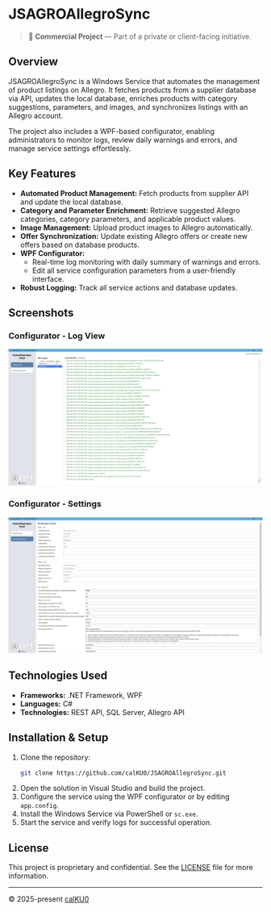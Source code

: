 # JSAGROAllegroSync

> 💼 **Commercial Project** — Part of a private or client-facing initiative.

## Overview

JSAGROAllegroSync is a Windows Service that automates the management of product listings on Allegro. It fetches products from a supplier database via API, updates the local database, enriches products with category suggestions, parameters, and images, and synchronizes listings with an Allegro account.

The project also includes a WPF-based configurator, enabling administrators to monitor logs, review daily warnings and errors, and manage service settings effortlessly.

## Key Features

- **Automated Product Management:** Fetch products from supplier API and update the local database.
- **Category and Parameter Enrichment:** Retrieve suggested Allegro categories, category parameters, and applicable product values.
- **Image Management:** Upload product images to Allegro automatically.
- **Offer Synchronization:** Update existing Allegro offers or create new offers based on database products.
- **WPF Configurator:**
  - Real-time log monitoring with daily summary of warnings and errors.
  - Edit all service configuration parameters from a user-friendly interface.
- **Robust Logging:** Track all service actions and database updates.

## Screenshots

### Configurator - Log View

![Configurator Log](./Screenshots/log_view.png)

### Configurator - Settings

![Configurator Settings](./Screenshots/settings_view.png)

## Technologies Used

- **Frameworks:** .NET Framework, WPF
- **Languages:** C#
- **Technologies:** REST API, SQL Server, Allegro API

## Installation & Setup

1. Clone the repository:
   ```bash
   git clone https://github.com/calKU0/JSAGROAllegroSync.git
   ```
2. Open the solution in Visual Studio and build the project.
3. Configure the service using the WPF configurator or by editing `app.config`.
4. Install the Windows Service via PowerShell or `sc.exe`.
5. Start the service and verify logs for successful operation.

## License

This project is proprietary and confidential. See the [LICENSE](LICENSE) file for more information.

---

© 2025-present [calKU0](https://github.com/calKU0)

